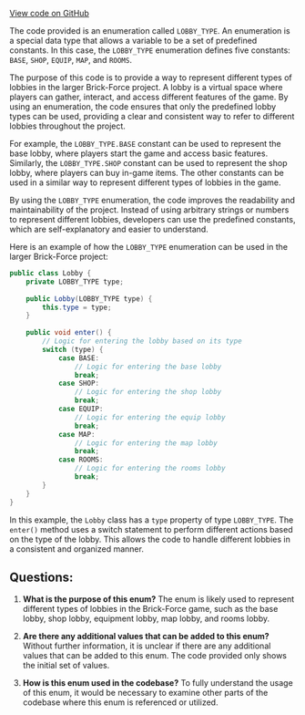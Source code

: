 [View code on GitHub](https://github.com/TieHaxJan/Brick-Force/Assembly-CSharp\LOBBY_TYPE.cs)

The code provided is an enumeration called `LOBBY_TYPE`. An enumeration is a special data type that allows a variable to be a set of predefined constants. In this case, the `LOBBY_TYPE` enumeration defines five constants: `BASE`, `SHOP`, `EQUIP`, `MAP`, and `ROOMS`.

The purpose of this code is to provide a way to represent different types of lobbies in the larger Brick-Force project. A lobby is a virtual space where players can gather, interact, and access different features of the game. By using an enumeration, the code ensures that only the predefined lobby types can be used, providing a clear and consistent way to refer to different lobbies throughout the project.

For example, the `LOBBY_TYPE.BASE` constant can be used to represent the base lobby, where players start the game and access basic features. Similarly, the `LOBBY_TYPE.SHOP` constant can be used to represent the shop lobby, where players can buy in-game items. The other constants can be used in a similar way to represent different types of lobbies in the game.

By using the `LOBBY_TYPE` enumeration, the code improves the readability and maintainability of the project. Instead of using arbitrary strings or numbers to represent different lobbies, developers can use the predefined constants, which are self-explanatory and easier to understand.

Here is an example of how the `LOBBY_TYPE` enumeration can be used in the larger Brick-Force project:

```java
public class Lobby {
    private LOBBY_TYPE type;
    
    public Lobby(LOBBY_TYPE type) {
        this.type = type;
    }
    
    public void enter() {
        // Logic for entering the lobby based on its type
        switch (type) {
            case BASE:
                // Logic for entering the base lobby
                break;
            case SHOP:
                // Logic for entering the shop lobby
                break;
            case EQUIP:
                // Logic for entering the equip lobby
                break;
            case MAP:
                // Logic for entering the map lobby
                break;
            case ROOMS:
                // Logic for entering the rooms lobby
                break;
        }
    }
}
```

In this example, the `Lobby` class has a `type` property of type `LOBBY_TYPE`. The `enter()` method uses a switch statement to perform different actions based on the type of the lobby. This allows the code to handle different lobbies in a consistent and organized manner.
## Questions: 
 1. **What is the purpose of this enum?**
The enum is likely used to represent different types of lobbies in the Brick-Force game, such as the base lobby, shop lobby, equipment lobby, map lobby, and rooms lobby.

2. **Are there any additional values that can be added to this enum?**
Without further information, it is unclear if there are any additional values that can be added to this enum. The code provided only shows the initial set of values.

3. **How is this enum used in the codebase?**
To fully understand the usage of this enum, it would be necessary to examine other parts of the codebase where this enum is referenced or utilized.